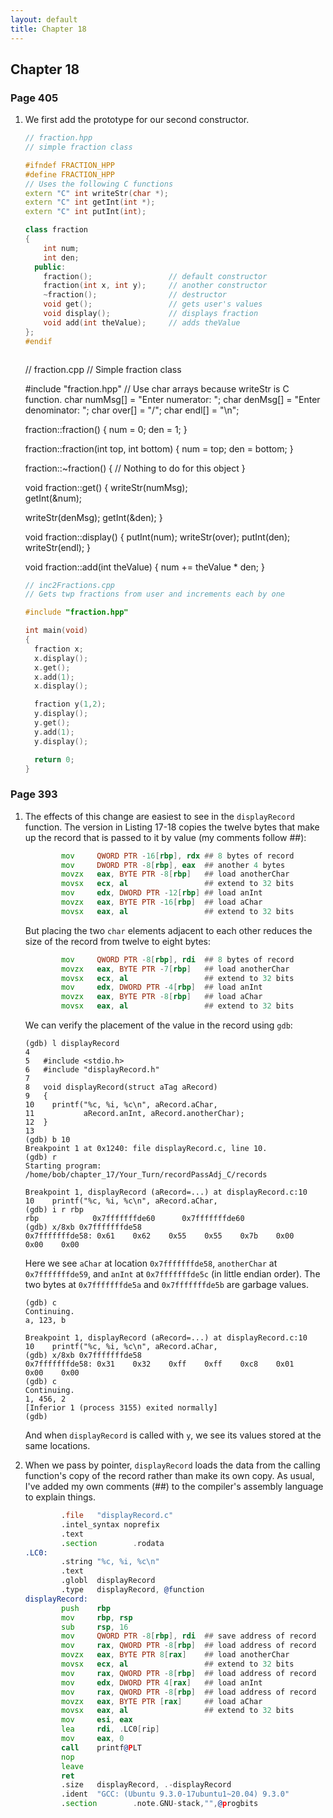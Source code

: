 ```yaml
---
layout: default
title: Chapter 18
---
```


## Chapter 18

### Page 405
1. We first add the prototype for our second constructor.
 
    ```cpp
    // fraction.hpp
    // simple fraction class

    #ifndef FRACTION_HPP
    #define FRACTION_HPP
    // Uses the following C functions
    extern "C" int writeStr(char *);
    extern "C" int getInt(int *);
    extern "C" int putInt(int);

    class fraction
    {
        int num;
        int den;
      public:
        fraction();                 // default constructor
        fraction(int x, int y);     // another constructor
        ~fraction();                // destructor
        void get();                 // gets user's values
        void display();             // displays fraction
        void add(int theValue);     // adds theValue
    };
    #endif
    ```

    ```cpp
    ```
    // fraction.cpp
    // Simple fraction class

    #include "fraction.hpp"
    // Use char arrays because writeStr is C function.
    char numMsg[] = "Enter numerator: ";
    char denMsg[] = "Enter denominator: ";
    char over[] = "/";
    char endl[] = "\n";

    fraction::fraction()
    {
      num = 0;
      den = 1;
    }

    fraction::fraction(int top, int bottom)
    {
      num = top;
      den = bottom;
    }

    fraction::~fraction()
    {
      // Nothing to do for this object
    }

    void fraction::get()
    {
      writeStr(numMsg);   
      getInt(&num);
      
      writeStr(denMsg);
      getInt(&den);
    }

    void fraction::display()
    {
      putInt(num);
      writeStr(over);
      putInt(den);
      writeStr(endl);
    }

    void fraction::add(int theValue)
    {
      num += theValue * den;
    }

    ```cpp
    // inc2Fractions.cpp
    // Gets twp fractions from user and increments each by one

    #include "fraction.hpp"

    int main(void)
    {
      fraction x;
      x.display();
      x.get();
      x.add(1);
      x.display();

      fraction y(1,2);
      y.display();
      y.get();
      y.add(1);
      y.display();

      return 0;
    }
    ```


### Page 393
1. The effects of this change are easiest to see in the `displayRecord` function. The version in Listing 17-18 copies the twelve bytes that make up the record that is passed to it by value (my comments follow ##):

    ```asm
            mov     QWORD PTR -16[rbp], rdx ## 8 bytes of record
            mov     DWORD PTR -8[rbp], eax  ## another 4 bytes
            movzx   eax, BYTE PTR -8[rbp]   ## load anotherChar
            movsx   ecx, al                 ## extend to 32 bits
            mov     edx, DWORD PTR -12[rbp] ## load anInt
            movzx   eax, BYTE PTR -16[rbp]  ## load aChar
            movsx   eax, al                 ## extend to 32 bits
    ```

   But placing the two `char` elements adjacent to each other reduces the size of the record from twelve to eight bytes:

    ```asm
            mov     QWORD PTR -8[rbp], rdi  ## 8 bytes of record
            movzx   eax, BYTE PTR -7[rbp]   ## load anotherChar
            movsx   ecx, al                 ## extend to 32 bits
            mov     edx, DWORD PTR -4[rbp]  ## load anInt
            movzx   eax, BYTE PTR -8[rbp]   ## load aChar
            movsx   eax, al                 ## extend to 32 bits
    ```

   We can verify the placement of the value in the record using `gdb`:

    ```
    (gdb) l displayRecord
    4	
    5	#include <stdio.h>
    6	#include "displayRecord.h"
    7	
    8	void displayRecord(struct aTag aRecord)
    9	{
    10	  printf("%c, %i, %c\n", aRecord.aChar,
    11	         aRecord.anInt, aRecord.anotherChar);
    12	}
    13	
    (gdb) b 10
    Breakpoint 1 at 0x1240: file displayRecord.c, line 10.
    (gdb) r
    Starting program: /home/bob/chapter_17/Your_Turn/recordPassAdj_C/records 

    Breakpoint 1, displayRecord (aRecord=...) at displayRecord.c:10
    10	  printf("%c, %i, %c\n", aRecord.aChar,
    (gdb) i r rbp
    rbp            0x7fffffffde60      0x7fffffffde60
    (gdb) x/8xb 0x7fffffffde58
    0x7fffffffde58:	0x61	0x62	0x55	0x55	0x7b	0x00	0x00	0x00
    ```

   Here we see `aChar` at location `0x7fffffffde58`, `anotherChar` at `0x7fffffffde59`, and `anInt` at `0x7fffffffde5c` (in little endian order). The two bytes at `0x7fffffffde5a` and `0x7fffffffde5b` are garbage values.

    ```
    (gdb) c
    Continuing.
    a, 123, b

    Breakpoint 1, displayRecord (aRecord=...) at displayRecord.c:10
    10	  printf("%c, %i, %c\n", aRecord.aChar,
    (gdb) x/8xb 0x7fffffffde58
    0x7fffffffde58:	0x31	0x32	0xff	0xff	0xc8	0x01	0x00	0x00
    (gdb) c
    Continuing.
    1, 456, 2
    [Inferior 1 (process 3155) exited normally]
    (gdb) 
    ```

   And when `displayRecord` is called with `y`, we see its values stored at the same locations.

2. When we pass by pointer, `displayRecord` loads the data from the calling function's copy of the record rather than make its own copy. As usual, I've added my own comments (##) to the compiler's assembly language to explain things.

    ```asm
            .file   "displayRecord.c"
            .intel_syntax noprefix
            .text
            .section        .rodata
    .LC0:
            .string "%c, %i, %c\n"
            .text
            .globl  displayRecord
            .type   displayRecord, @function
    displayRecord:
            push    rbp
            mov     rbp, rsp
            sub     rsp, 16
            mov     QWORD PTR -8[rbp], rdi  ## save address of record
            mov     rax, QWORD PTR -8[rbp]  ## load address of record
            movzx   eax, BYTE PTR 8[rax]    ## load anotherChar
            movsx   ecx, al                 ## extend to 32 bits
            mov     rax, QWORD PTR -8[rbp]  ## load address of record
            mov     edx, DWORD PTR 4[rax]   ## load anInt
            mov     rax, QWORD PTR -8[rbp]  ## load address of record
            movzx   eax, BYTE PTR [rax]     ## load aChar
            movsx   eax, al                 ## extend to 32 bits
            mov     esi, eax
            lea     rdi, .LC0[rip]
            mov     eax, 0
            call    printf@PLT
            nop
            leave
            ret
            .size   displayRecord, .-displayRecord
            .ident  "GCC: (Ubuntu 9.3.0-17ubuntu1~20.04) 9.3.0"
            .section        .note.GNU-stack,"",@progbits
    ```

